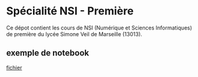 # Spécialité NSI - Première

Ce dépot contient les cours de NSI (Numérique et Sciences Informatiques) de première du lycée Simone Veil de Marseille (13013).

## exemple de notebook

[fichier](https://notebook.basthon.fr/?from=https://raw.githubusercontent.com/padilla-nsi/1nsi/main/test/essais.ipynb?token=AI5FHAVDMBCL3C76SOQ54J3BDEXP6)